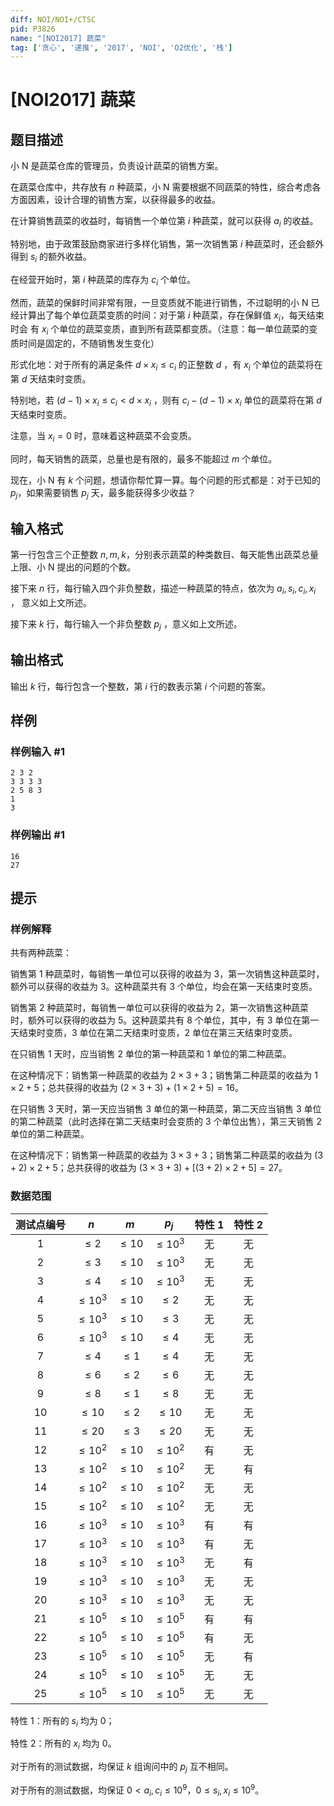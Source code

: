 ```yaml
---
diff: NOI/NOI+/CTSC
pid: P3826
name: "[NOI2017] 蔬菜"
tag: ['贪心', '递推', '2017', 'NOI', 'O2优化', '栈']
---
```

# [NOI2017] 蔬菜
## 题目描述

小 N 是蔬菜仓库的管理员，负责设计蔬菜的销售方案。

在蔬菜仓库中，共存放有 $n$ 种蔬菜，小 N 需要根据不同蔬菜的特性，综合考虑各方面因素，设计合理的销售方案，以获得最多的收益。

在计算销售蔬菜的收益时，每销售一个单位第 $i$ 种蔬菜，就可以获得 $a_i$ 的收益。

特别地，由于政策鼓励商家进行多样化销售，第一次销售第 $i$ 种蔬菜时，还会额外得到 $s_i$ 的额外收益。

在经营开始时，第 $i$ 种蔬菜的库存为 $c_i$ 个单位。

然而，蔬菜的保鲜时间非常有限，一旦变质就不能进行销售，不过聪明的小 N 已 经计算出了每个单位蔬菜变质的时间：对于第 $i$ 种蔬菜，存在保鲜值 $x_i$，每天结束时会 有 $x_i$ 个单位的蔬菜变质，直到所有蔬菜都变质。（注意：每一单位蔬菜的变质时间是固定的，不随销售发生变化）

形式化地：对于所有的满足条件 $d\times x_i \leq c_i$ 的正整数 $d$ ，有 $x_i$ 个单位的蔬菜将在 第 $d$ 天结束时变质。

特别地，若 $(d - 1)\times x_i \leq c_i < d\times x_i$ ，则有 $c_i - (d - 1)\times x_i$ 单位的蔬菜将在第 $d$ 天结束时变质。

注意，当 $x_i = 0$ 时，意味着这种蔬菜不会变质。

同时，每天销售的蔬菜，总量也是有限的，最多不能超过 $m$ 个单位。

现在，小 N 有 $k$ 个问题，想请你帮忙算一算。每个问题的形式都是：对于已知的 $p_j$，如果需要销售 $p_j$ 天，最多能获得多少收益？
## 输入格式

第一行包含三个正整数 $n,m,k$，分别表示蔬菜的种类数目、每天能售出蔬菜总量上限、小 N 提出的问题的个数。

接下来 $n$ 行，每行输入四个非负整数，描述一种蔬菜的特点，依次为 $a_i,s_i,c_i,x_i$ ， 意义如上文所述。

接下来 $k$ 行，每行输入一个非负整数 $p_j$ ，意义如上文所述。
## 输出格式

输出 $k$ 行，每行包含一个整数，第 $i$ 行的数表示第 $i$ 个问题的答案。
## 样例

### 样例输入 #1
```
2 3 2
3 3 3 3
2 5 8 3
1
3

```
### 样例输出 #1
```
16
27

```
## 提示

### 样例解释

共有两种蔬菜：

销售第 $1$ 种蔬菜时，每销售一单位可以获得的收益为 $3$，第一次销售这种蔬菜时，额外可以获得的收益为 $3$。这种蔬菜共有 $3$ 个单位，均会在第一天结束时变质。

销售第 $2$ 种蔬菜时，每销售一单位可以获得的收益为 $2$，第一次销售这种蔬菜时，额外可以获得的收益为 $5$。这种蔬菜共有 $8$ 个单位，其中，有 $3$ 单位在第一天结束时变质，$3$ 单位在第二天结束时变质，$2$ 单位在第三天结束时变质。

在只销售 $1$ 天时，应当销售 $2$ 单位的第一种蔬菜和 $1$ 单位的第二种蔬菜。

在这种情况下：销售第一种蔬菜的收益为 $2 \times 3 + 3$；销售第二种蔬菜的收益为 $1 \times 2 + 5$；总共获得的收益为 $(2 \times 3 + 3) + (1 \times 2 + 5) = 16$。

在只销售 $3$ 天时，第一天应当销售 $3$ 单位的第一种蔬菜，第二天应当销售 $3$ 单位的第二种蔬菜（此时选择在第二天结束时会变质的 $3$ 个单位出售），第三天销售 $2$ 单位的第二种蔬菜。

在这种情况下：销售第一种蔬菜的收益为 $3 \times 3 + 3$；销售第二种蔬菜的收益为 $(3 + 2) \times 2 + 5$；总共获得的收益为 $(3 \times 3 + 3) + [(3 + 2) \times 2 + 5] = 27$。

### 数据范围

| 测试点编号 |    $n$     |   $m$    |   $p_j$    | 特性 $1$ |    特性 $2$    |
| :--------: | :--------: | :------: | :--------: | :------: | :------------: |
|    $1$     |  $\le 2$   | $\le 10$ | $\le 10^3$ |    无    |       无       |
|    $2$     |  $\le 3$   | $\le 10$ | $\le 10^3$ |    无    |       无       |
|    $3$     |  $\le 4$   | $\le 10$ | $\le 10^3$ |    无    |       无       |
|    $4$     | $\le 10^3$ | $\le 10$ |  $\le 2$   |    无    |       无       |
|    $5$     | $\le 10^3$ | $\le 10$ |  $\le 3$   |    无    |       无       |
|    $6$     | $\le 10^3$ | $\le 10$ |  $\le 4$   |    无    |       无       |
|    $7$     |  $\le 4$   | $\le 1$  |  $\le 4$   |    无    |       无       |
|    $8$     |  $\le 6$   | $\le 2$  |  $\le 6$   |    无    |       无       |
|    $9$     |  $\le 8$   | $\le 1$  |  $\le 8$   |    无    |       无       |
|    $10$    |  $\le 10$  | $\le 2$  |  $\le 10$  |    无    |       无       |
|    $11$    |  $\le 20$  | $\le 3$  |  $\le 20$  |    无    |       无       |
|    $12$    | $\le 10^2$ | $\le 10$ | $\le 10^2$ |    有    | 无 |
|    $13$    | $\le 10^2$ | $\le 10$ | $\le 10^2$ |    无    |       有       |
|    $14$    | $\le 10^2$ | $\le 10$ | $\le 10^2$ |    无    | 无 |
|    $15$    | $\le 10^2$ | $\le 10$ | $\le 10^2$ |    无    | 无 |
|    $16$    | $\le 10^3$ | $\le 10$ | $\le 10^3$ |    有    | 有 |
|    $17$    | $\le 10^3$ | $\le 10$ | $\le 10^3$ |    有    | 无 |
|    $18$    | $\le 10^3$ | $\le 10$ | $\le 10^3$ |    无    |       有       |
|    $19$    | $\le 10^3$ | $\le 10$ | $\le 10^3$ |    无    | 无 |
|    $20$    | $\le 10^3$ | $\le 10$ | $\le 10^3$ |    无    | 无 |
|    $21$    | $\le 10^5$ | $\le 10$ | $\le 10^5$ |    有    | 有 |
|    $22$    | $\le 10^5$ | $\le 10$ | $\le 10^5$ |    有    |       无       |
|    $23$    | $\le 10^5$ | $\le 10$ | $\le 10^5$ |    无    |       有       |
|    $24$    | $\le 10^5$ | $\le 10$ | $\le 10^5$ |    无    |       无       |
|    $25$    | $\le 10^5$ | $\le 10$ | $\le 10^5$ |    无    |       无       |

特性 $1$：所有的 $s_i$ 均为 $0$；

特性 $2$：所有的 $x_i$ 均为 $0$。

对于所有的测试数据，均保证 $k$ 组询问中的 $p_j$ 互不相同。

对于所有的测试数据，均保证 $0<a_i,c_i\le 10^9$，$0\le s_i,x_i\le 10^9$。

